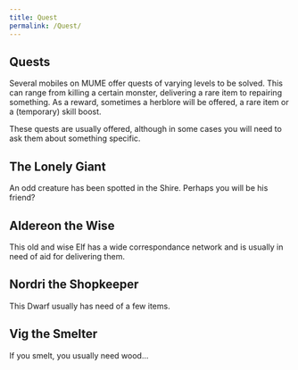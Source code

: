 ```yaml
---
title: Quest
permalink: /Quest/
---
```


## Quests

Several mobiles on MUME offer quests of varying levels to be solved.
This can range from killing a certain monster, delivering a rare item to
repairing something. As a reward, sometimes a herblore will be offered,
a rare item or a (temporary) skill boost.

These quests are usually offered, although in some cases you will need
to ask them about something specific.

## The Lonely Giant

An odd creature has been spotted in the Shire. Perhaps you will be his
friend?

## Aldereon the Wise

This old and wise Elf has a wide correspondance network and is usually
in need of aid for delivering them.

## Nordri the Shopkeeper

This Dwarf usually has need of a few items.

## Vig the Smelter

If you smelt, you usually need wood...